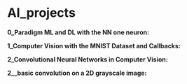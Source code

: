 # AI_projects

**0_Paradigm ML and DL with the NN one neuron:**

**1_Computer Vision with the MNIST Dataset and Callbacks:** 

**2_Convolutional Neural Networks in Computer Vision:**

**2__basic convolution on a 2D grayscale image:**
